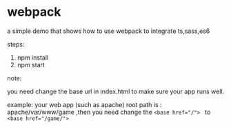 # webpack

a simple demo that shows how to use webpack to integrate ts,sass,es6

steps:
  1. npm install
  2. npm start


note:

you need change the base url in index.html to make sure your app runs well.

example:
    your web app (such as apache) root path is : apache/var/www/game  ,then you need change the
    `<base href="/"> `
    to
    `<base href="/game/">`
